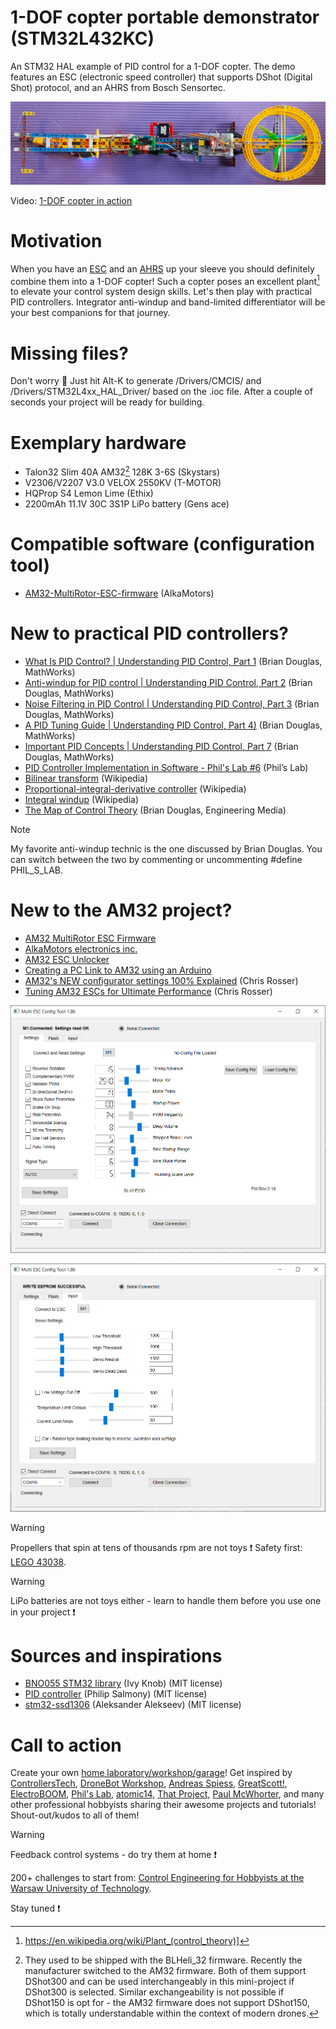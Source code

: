 # 1-DOF copter portable demonstrator (STM32L432KC)
An STM32 HAL example of PID control for a 1-DOF copter. The demo features an ESC (electronic speed controller) that supports DShot (Digital Shot) protocol, and an AHRS from Bosch Sensortec.

![1-DOF copter on tarmac](/Assets/Images/one_dof_copter_on_tarmac.jpg)

Video: [1-DOF copter in action](http://ufnalski.edu.pl/stm32_projects/one_dof_copter_bno055/one_dof_copter_in_action.mp4)

# Motivation
When you have an [ESC](https://github.com/ufnalski/dshot_pwm_dma_l432kc) and an [AHRS](https://github.com/ufnalski/ahrs_bno055_g474re) up your sleeve you should definitely combine them into a 1-DOF copter! Such a copter poses an excellent plant[^1] to elevate your control system design skills. Let's then play with practical PID controllers. Integrator anti-windup and band-limited differentiator will be your best companions for that journey.

[^1]: https://en.wikipedia.org/wiki/Plant_(control_theory)]

# Missing files?
Don't worry :slightly_smiling_face: Just hit Alt-K to generate /Drivers/CMCIS/ and /Drivers/STM32L4xx_HAL_Driver/ based on the .ioc file. After a couple of seconds your project will be ready for building.

# Exemplary hardware
* Talon32 Slim 40A AM32[^2] 128K 3-6S (Skystars)
* V2306/V2207 V3.0 VELOX 2550KV (T-MOTOR)
* HQProp S4 Lemon Lime (Ethix)
* 2200mAh 11.1V 30C 3S1P LiPo battery (Gens ace)

[^2]: They used to be shipped with the BLHeli_32 firmware. Recently the manufacturer switched to the AM32 firmware. Both of them support DShot300 and can be used interchangeably in this mini-project if DShot300 is selected. Similar exchangeability is not possible if DShot150 is opt for - the AM32 firmware does not support DShot150, which is totally understandable within the context of modern drones. 

# Compatible software (configuration tool)
* [AM32-MultiRotor-ESC-firmware](https://github.com/am32-firmware/AM32) (AlkaMotors)

# New to practical PID controllers?
* [What Is PID Control? | Understanding PID Control, Part 1](https://www.youtube.com/watch?v=wkfEZmsQqiA) (Brian Douglas, MathWorks)
* [Anti-windup for PID control | Understanding PID Control, Part 2](https://www.youtube.com/watch?v=NVLXCwc8HzM) (Brian Douglas, MathWorks)
* [Noise Filtering in PID Control | Understanding PID Control, Part 3](https://www.youtube.com/watch?v=7dUVdrs1e18) (Brian Douglas, MathWorks)
* [A PID Tuning Guide | Understanding PID Control, Part 4)](https://www.youtube.com/watch?v=sFOEsA0Irjs) (Brian Douglas, MathWorks)
* [Important PID Concepts | Understanding PID Control, Part 7](https://www.youtube.com/watch?v=tbgV6caAVcs) (Brian Douglas, MathWorks)
* [PID Controller Implementation in Software - Phil's Lab #6](https://www.youtube.com/watch?v=zOByx3Izf5U) (Phil’s Lab)
* [Bilinear transform](https://en.wikipedia.org/wiki/Bilinear_transform) (Wikipedia)
* [Proportional-integral-derivative controller](https://en.wikipedia.org/wiki/Proportional%E2%80%93integral%E2%80%93derivative_controller) (Wikipedia)
* [Integral windup](https://en.wikipedia.org/wiki/Integral_windup) (Wikipedia)
* [The Map of Control Theory](https://engineeringmedia.com/map-of-control) (Brian Douglas, Engineering Media)

> [!NOTE]
> My favorite anti-windup technic is the one discussed by Brian Douglas. You can switch between the two by commenting or uncommenting #define PHIL_S_LAB.

# New to the AM32 project?
* [AM32 MultiRotor ESC Firmware](https://am32.ca/)
* [AlkaMotors electronics inc.](https://github.com/am32-firmware)
* [AM32 ESC Unlocker](https://github.com/am32-firmware/AM32-unlocker)
* [Creating a PC Link to AM32 using an Arduino](https://github.com/am32-firmware/am32-wiki/blob/main/docs/guides/Arduino-PC-Link.md)
* [AM32's NEW configurator settings 100% Explained](https://www.youtube.com/watch?v=VCIpMOESqmw) (Chris Rosser)
* [Tuning AM32 ESCs for Ultimate Performance](https://www.youtube.com/watch?v=3SHzyUaypFw) (Chris Rosser)

![AM32 ESC Setup 1](/Assets/Images/am32_config_tool_1.PNG)

![AM32 ESC Setup 2](/Assets/Images/am32_config_tool_2.PNG)

> [!WARNING]
> Propellers that spin at tens of thousands rpm are not toys :exclamation: Safety first: [LEGO 43038](https://www.lego.com/en-au/pick-and-build/pick-a-brick?query=43038).

> [!WARNING]
> LiPo batteries are not toys either - learn to handle them before you use one in your project :exclamation:

# Sources and inspirations
* [BNO055 STM32 library](https://github.com/ivyknob/bno055_stm32) (Ivy Knob) (MIT license)
* [PID controller](https://github.com/pms67/PID) (Philip Salmony) (MIT license)
* [stm32-ssd1306](https://github.com/afiskon/stm32-ssd1306) (Aleksander Alekseev) (MIT license)

# Call to action
Create your own [home laboratory/workshop/garage](http://ufnalski.edu.pl/control_engineering_for_hobbyists/2025_high_school/Control_Engineering_for_Hobbyists_2025_02.pdf)! Get inspired by [ControllersTech](https://www.youtube.com/@ControllersTech), [DroneBot Workshop](https://www.youtube.com/@Dronebotworkshop), [Andreas Spiess](https://www.youtube.com/@AndreasSpiess), [GreatScott!](https://www.youtube.com/@greatscottlab), [ElectroBOOM](https://www.youtube.com/@ElectroBOOM), [Phil's Lab](https://www.phils-lab.net/), [atomic14](https://www.youtube.com/@atomic14), [That Project](https://www.youtube.com/@ThatProject), [Paul McWhorter](https://www.youtube.com/@paulmcwhorter), and many other professional hobbyists sharing their awesome projects and tutorials! Shout-out/kudos to all of them!

> [!WARNING]
> Feedback control systems - do try them at home :exclamation:

200+ challenges to start from: [Control Engineering for Hobbyists at the Warsaw University of Technology](http://ufnalski.edu.pl/control_engineering_for_hobbyists/Control_Engineering_for_Hobbyists_list_of_challenges.pdf).

Stay tuned :exclamation:
